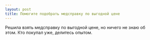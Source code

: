 ```yaml
---
layout: post 
title: Помогите подобрать медсправку по выгодной цене 
--- 
```

Решила взять медсправку по выгодной цене, но ничего не знаю об этом. Кто покупал уже, делитесь опытом.